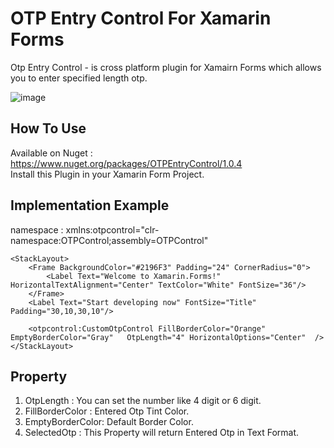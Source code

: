 # OTP Entry Control For Xamarin Forms

Otp Entry Control - is cross platform plugin for Xamairn Forms which allows you to enter specified length otp.

![image](https://user-images.githubusercontent.com/47309472/143923671-6f592dd3-a764-44d3-bd21-58392a2f88d1.png)

<h2> How To Use </h2> 

Available on Nuget : https://www.nuget.org/packages/OTPEntryControl/1.0.4  
Install this Plugin in your Xamarin Form Project.


## Implementation Example
namespace :  xmlns:otpcontrol="clr-namespace:OTPControl;assembly=OTPControl"

<?xml version="1.0" encoding="utf-8" ?>
<ContentPage xmlns="http://xamarin.com/schemas/2014/forms"
             xmlns:x="http://schemas.microsoft.com/winfx/2009/xaml" xmlns:otpcontrol="clr-namespace:OTPControl;assembly=OTPControl"
             x:Class="App1.MainPage">

    <StackLayout>
        <Frame BackgroundColor="#2196F3" Padding="24" CornerRadius="0">
            <Label Text="Welcome to Xamarin.Forms!" HorizontalTextAlignment="Center" TextColor="White" FontSize="36"/>
        </Frame>
        <Label Text="Start developing now" FontSize="Title" Padding="30,10,30,10"/>
       
        <otpcontrol:CustomOtpControl FillBorderColor="Orange" EmptyBorderColor="Gray"   OtpLength="4" HorizontalOptions="Center"  />
    </StackLayout>

</ContentPage>


## Property
1. OtpLength : You can set the number like 4 digit or 6 digit.
2. FillBorderColor : Entered Otp Tint Color.
3. EmptyBorderColor: Default Border Color.
4. SelectedOtp : This Property will return Entered Otp in Text Format.



